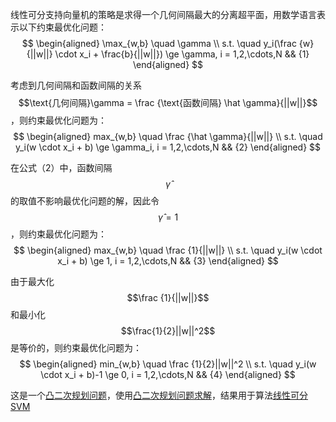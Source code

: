 线性可分支持向量机的策略是求得一个几何间隔最大的分离超平面，用数学语言表示以下约束最优化问题：    
$$
\begin{aligned}
\max_{w,b} \quad \gamma \\
s.t. \quad y_i(\frac {w}{||w||} \cdot x_i + \frac{b}{||w||}) \ge \gamma, i = 1,2,\cdots,N   && {1}
\end{aligned}
$$

考虑到几何间隔和函数间隔的关系$$\text{几何间隔}\gamma = \frac {\text{函数间隔} \hat \gamma}{||w||}$$，则约束最优化问题为：  
$$
\begin{aligned}
max_{w,b} \quad \frac {\hat \gamma}{||w||} \\
s.t.  \quad y_i(w \cdot x_i + b) \ge \gamma_i, i = 1,2,\cdots,N   && {2}
\end{aligned}
$$

在公式（2）中，函数间隔$$\hat \gamma$$的取值不影响最优化问题的解，因此令$$\hat \gamma = 1$$，则约束最优化问题为：  
$$
\begin{aligned}
max_{w,b} \quad \frac {1}{||w||} \\
s.t.  \quad y_i(w \cdot x_i + b) \ge 1, i = 1,2,\cdots,N   && {3}
\end{aligned}
$$

由于最大化$$\frac {1}{||w||}$$和最小化$$\frac{1}{2}||w||^2$$是等价的，则约束最优化问题为：  
$$
\begin{aligned}
min_{w,b} \quad \frac {1}{2}||w||^2 \\
s.t.  \quad y_i(w \cdot x_i + b)-1 \ge 0, i = 1,2,\cdots,N   && {4}
\end{aligned}
$$

这是一个[凸二次规划问题](https://windmising.gitbook.io/mathematics-basic-for-ml/gao-deng-shu-xue/convex)，使用[凸二次规划问题求解](https://windmising.gitbook.io/lihang-tongjixuexifangfa/svm/5)，结果用于算法[线性可分SVM](https://windmising.gitbook.io/lihang-tongjixuexifangfa/svm/2)  